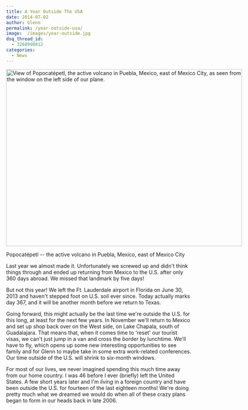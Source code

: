 ```yaml
---
title: A Year Outside The USA
date: 2014-07-02
author: Glenn
permalink: /year-outside-usa/
image:  /images/year-outside.jpg
dsq_thread_id:
  - 3268990812
categories:
  - News
---
```

<div id="attachment_3728" style="width: 650px" class="wp-caption alignnone">
  <a href="http://en.wikipedia.org/wiki/Popocatépetl"><img class="wp-image-3728 size-full" src="http://50.22.11.21/~dixonbui/vagabondians.com/wp-content/uploads/2014/07/popo1.jpg" alt="View of Popocatépetl, the active volcano in Puebla, Mexico, east of Mexico City, as seen from the window on the left side of our plane." width="640" height="480" /></a>

  <p class="wp-caption-text">
    Popocatépetl -- the active volcano in Puebla, Mexico, east of Mexico City
  </p>
</div>

Last year we almost made it. Unfortunately we screwed up and didn't think things through and ended up returning from Mexico to the U.S. after only 360 days abroad. We missed that landmark by five days!

But not this year! We left the Ft. Lauderdale airport in Florida on June 30, 2013 and haven't stepped foot on U.S. soil ever since. Today actually marks day 367, and it will be another month before we return to Texas.

Going forward, this might actually be the last time we're outside the U.S. for this long, at least for the next few years. In November we'll return to Mexico and set up shop back over on the West side, on Lake Chapala, south of Guadalajara. That means that, when it comes time to 'reset' our tourist visas, we can't just jump in a van and cross the border by lunchtime. We'll have to fly, which opens up some new interesting opportunities to see family and for Glenn to maybe take in some extra work-related conferences. Our time outside of the U.S. will shrink to six-month windows.

For most of our lives, we never imagined spending this much time away from our home country. I was 46 before I ever (briefly) left the United States. A few short years later and I'm *living* in a foreign country and have been outside the U.S. for fourteen of the last eighteen months! We're doing pretty much what we dreamed we would do when all of these crazy plans began to form in our heads back in late 2006.
